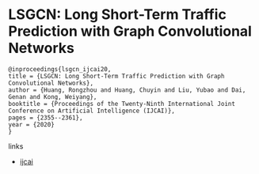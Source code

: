 # LSGCN: Long Short-Term Traffic Prediction with Graph Convolutional Networks

```
@inproceedings{lsgcn_ijcai20,
title = {LSGCN: Long Short-Term Traffic Prediction with Graph Convolutional Networks},
author = {Huang, Rongzhou and Huang, Chuyin and Liu, Yubao and Dai, Genan and Kong, Weiyang},
booktitle = {Proceedings of the Twenty-Ninth International Joint Conference on Artificial Intelligence (IJCAI)},
pages = {2355--2361},
year = {2020}
}
```

links
- [ijcai](https://www.ijcai.org/Proceedings/2020/326)

